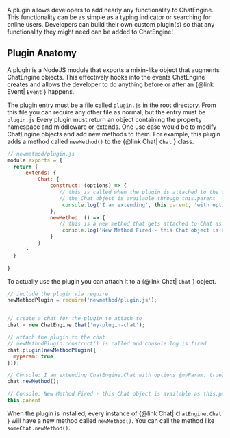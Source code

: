 A plugin allows developers to add nearly any functionality to ChatEngine. This functionality can be as simple as a typing indicator or searching for online users. Developers can build their own custom plugin(s) so that any functionality they might need can be added to ChatEngine!

## Plugin Anatomy
A plugin is a NodeJS module that exports a mixin-like object that augments ChatEngine objects. This effectively hooks into the events ChatEngine creates and allows the developer to do anything before or after an {@link Event| ```Event``` } happens.

The plugin entry must be a file called ```plugin.js``` in the root directory. From this file you can require any other file as normal, but the entry must be ```plugin.js``` Every plugin must return an object containing the property namespace and middleware or extends. One use case would be to modify ChatEngine objects and add new methods to them. For example, this plugin adds a method called ```newMethod()``` to the {@link Chat| ```Chat``` } class.

```js
// newmethod/plugin.js
module.exports = {
  return {
      extends: {
          Chat: {
              construct: (options) => {
                 // this is called when the plugin is attached to the Chat
                 // the Chat object is available through this.parent
                  console.log('I am extending', this.parent, 'with options', options);
              },
              newMethod: () => {
                 // this is a new method that gets attached to Chat as Chat.newMethod()
                  console.log('New Method Fired - this Chat object is available as this.parent');
              }
          }
      }
  }

}
```

To actually use the plugin you can attach it to a {@link Chat| ```Chat``` } object.

```js
// include the plugin via require
newMethodPlugin = require('newmethod/plugin.js');


// create a chat for the plugin to attach to
chat = new ChatEngine.Chat('my-plugin-chat');

// attach the plugin to the chat
// newMethodPlugin.construct() is called and console log is fired
chat.plugin(newMethodPlugin({
  myparam: true
}));

// Console: I am extending ChatEngine.Chat with options {myParam: true}
chat.newMethod();

// Console: New Method Fired - this Chat object is available as this.parent
this.parent
```

When the plugin is installed, every instance of {@link Chat| ```ChatEngine.Chat``` } will have a new method called ```newMethod()```. You can call the method like ```someChat.newMethod()```.
